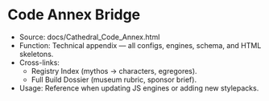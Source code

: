 # Code Annex Bridge
- Source: docs/Cathedral_Code_Annex.html
- Function: Technical appendix — all configs, engines, schema, and HTML skeletons.
- Cross-links:
  - Registry Index (mythos → characters, egregores).
  - Full Build Dossier (museum rubric, sponsor brief).
- Usage: Reference when updating JS engines or adding new stylepacks.